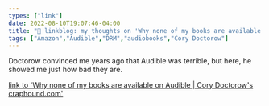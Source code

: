 ```yaml
---
types: ["link"]
date: 2022-08-10T19:07:46-04:00
title: "🔗 linkblog: my thoughts on 'Why none of my books are available on Audible | Cory Doctorow's craphound.com'"
tags: ["Amazon","Audible","DRM","audiobooks","Cory Doctorow"]
---
```

Doctorow convinced me years ago that Audible was terrible, but here, he showed me just how bad they are.
 

[link to 'Why none of my books are available on Audible | Cory Doctorow's craphound.com'](https://craphound.com/news/2022/07/24/why-none-of-my-books-are-available-on-audible/)
